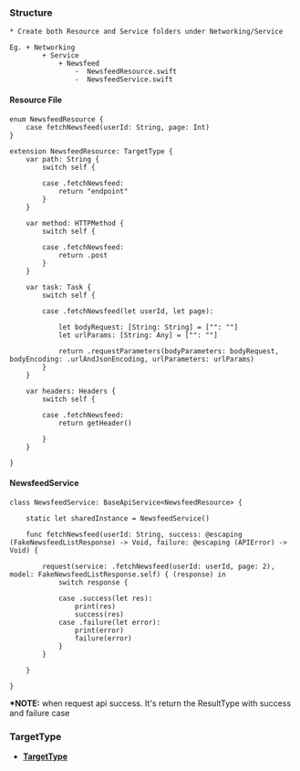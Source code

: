 ### Structure
    * Create both Resource and Service folders under Networking/Service

    Eg. + Networking
            + Service
                + Newsfeed
                    -  NewsfeedResource.swift
                    -  NewsfeedService.swift

#### Resource File
    enum NewsfeedResource {
        case fetchNewsfeed(userId: String, page: Int)
    }

    extension NewsfeedResource: TargetType {
        var path: String {
            switch self {
                
            case .fetchNewsfeed:
                return "endpoint"
            }
        }
    
        var method: HTTPMethod {
            switch self {
                
            case .fetchNewsfeed:
                return .post
            }
        }
    
        var task: Task {
            switch self {
                
            case .fetchNewsfeed(let userId, let page):

                let bodyRequest: [String: String] = ["": ""]
                let urlParams: [String: Any] = ["": ""]
                
                return .requestParameters(bodyParameters: bodyRequest, bodyEncoding: .urlAndJsonEncoding, urlParameters: urlParams)
            }
        }
    
        var headers: Headers {
            switch self {
                
            case .fetchNewsfeed:
                return getHeader()
                
            }
        }
    
    }

#### NewsfeedService
    class NewsfeedService: BaseApiService<NewsfeedResource> {
        
        static let sharedInstance = NewsfeedService()
        
        func fetchNewsfeed(userId: String, success: @escaping (FakeNewsfeedListResponse) -> Void, failure: @escaping (APIError) -> Void) {
            
            request(service: .fetchNewsfeed(userId: userId, page: 2), model: FakeNewsfeedListResponse.self) { (response) in
                switch response {
                    
                case .success(let res):
                    print(res)
                    success(res)
                case .failure(let error):
                    print(error)
                    failure(error)
                }
            }
            
        }
        
    }

<b>*NOTE:</b> when request api success. It's return the ResultType with success and failure case

### TargetType
+ <b>[TargetType](Protocol/README.md)</b><br>